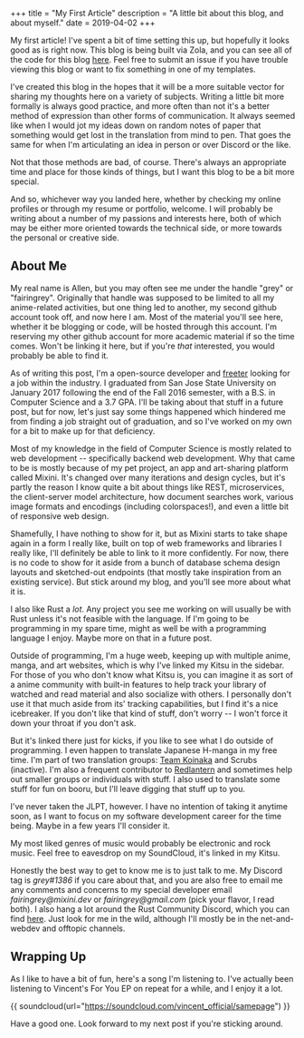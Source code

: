 +++
title = "My First Article"
description = "A little bit about this blog, and about myself."
date = 2019-04-02
+++

My first article! I've spent a bit of time setting this up, but hopefully it looks good as is right now. This blog is being built via Zola, and you can see all of the code for this blog [here](https://github.com/fairingrey/blog). Feel free to submit an issue if you have trouble viewing this blog or want to fix something in one of my templates.

I've created this blog in the hopes that it will be a more suitable vector for sharing my thoughts here on a variety of subjects. Writing a little bit more formally is always good practice, and more often than not it's a better method of expression than other forms of communication. It always seemed like when I would jot my ideas down on random notes of paper that something would get lost in the translation from mind to pen. That goes the same for when I'm articulating an idea in person or over Discord or the like.

Not that those methods are bad, of course. There's always an appropriate time and place for those kinds of things, but I want this blog to be a bit more special.

And so, whichever way you landed here, whether by checking my online profiles or through my resume or portfolio, welcome. I will probably be writing about a number of my passions and interests here, both of which may be either more oriented towards the technical side, or more towards the personal or creative side.

## About Me

My real name is Allen, but you may often see me under the handle "grey" or "fairingrey". Originally that handle was supposed to be limited to all my anime-related activities, but one thing led to another, my second github account took off, and now here I am. Most of the material you'll see here, whether it be blogging or code, will be hosted through this account. I'm reserving my other github account for more academic material if so the time comes. Won't be linking it here, but if you're *that* interested, you would probably be able to find it.

As of writing this post, I'm a open-source developer and [freeter](https://en.wikipedia.org/wiki/Freeter) looking for a job within the industry. I graduated from San Jose State University on January 2017 following the end of the Fall 2016 semester, with a B.S. in Computer Science and a 3.7 GPA. I'll be taking about that stuff in a future post, but for now, let's just say some things happened which hindered me from finding a job straight out of graduation, and so I've worked on my own for a bit to make up for that deficiency.

Most of my knowledge in the field of Computer Science is mostly related to web development -- specifically backend web development. Why that came to be is mostly because of my pet project, an app and art-sharing platform called Mixini. It's changed over many iterations and design cycles, but it's partly the reason I know quite a bit about things like REST, microservices, the client-server model architecture, how document searches work, various image formats and encodings (including colorspaces!), and even a little bit of responsive web design.

Shamefully, I have nothing to show for it, but as Mixini starts to take shape again in a form I really like, built on top of web frameworks and libraries I really like, I'll definitely be able to link to it more confidently. For now, there is no code to show for it aside from a bunch of database schema design layouts and sketched-out endpoints (that mostly take inspiration from an existing service). But stick around my blog, and you'll see more about what it is.

I also like Rust a _lot_. Any project you see me working on will usually be with Rust unless it's not feasible with the language. If I'm going to be programming in my spare time, might as well be with a programming language I enjoy. Maybe more on that in a future post.

Outside of programming, I'm a huge weeb, keeping up with multiple anime, manga, and art websites, which is why I've linked my Kitsu in the sidebar. For those of you who don't know what Kitsu is, you can imagine it as sort of a anime community with built-in features to help track your library of watched and read material and also socialize with others. I personally don't use it that much aside from its' tracking capabilities, but I find it's a nice icebreaker. If you don't like that kind of stuff, don't worry -- I won't force it down your throat if you don't ask.

But it's linked there just for kicks, if you like to see what I do outside of programming. I even happen to translate Japanese H-manga in my free time. I'm part of two translation groups: [Team Koinaka](https://teamkoinaka.wordpress.com/) and Scrubs (inactive). I'm also a frequent contributor to [Redlantern](https://redlanterntl.wordpress.com/) and sometimes help out smaller groups or individuals with stuff. I also used to translate some stuff for fun on booru, but I'll leave digging that stuff up to you.

I've never taken the JLPT, however. I have no intention of taking it anytime soon, as I want to focus on my software development career for the time being. Maybe in a few years I'll consider it.

My most liked genres of music would probably be electronic and rock music. Feel free to eavesdrop on my SoundCloud, it's linked in my Kitsu.

Honestly the best way to get to know me is to just talk to me. My Discord tag is _grey#1386_ if you care about that, and you are also free to email me any comments and concerns to my special developer email _fairingrey@mixini.dev_ or _fairingrey@gmail.com_ (pick your flavor, I read both). I also hang a lot around the Rust Community Discord, which you can find [here](https://areweweweyet.com/). Just look for me in the wild, although I'll mostly be in the net-and-webdev and offtopic channels.

## Wrapping Up

As I like to have a bit of fun, here's a song I'm listening to. I've actually been listening to Vincent's For You EP on repeat for a while, and I enjoy it a lot.

{{ soundcloud(url="https://soundcloud.com/vincent_official/samepage") }}

Have a good one. Look forward to my next post if you're sticking around.
